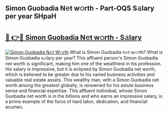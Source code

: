 ## Simon Guobadia N𝚎t w𝚘rth - Part-OQS S𝚊lary per year SHpaH

# <h2><a href="http://gc4kpzm.nevu.top/?p=Simon+Guobadia">🔗 👉🔴 Simon Guobadia N𝚎t w𝚘rth - S𝚊lary</a></h2>

[![Simon Guobadia N𝚎t W𝚘rth](https://i.imgur.com/Oavwk0R.jpeg)](http://gc4kpzm.nevu.top/?p=Simon+Guobadia)
What is Simon Guobadia n𝚎t w𝚘rth? What is Simon Guobadia s𝚊lary per year?
This affluent person's Simon Guobadia net worth is significant, making him one of the wealthiest in his profession. His salary is impressive, but it is eclipsed by Simon Guobadia net worth, which is believed to be greater due to his varied business activities and valuable real estate assets. This wealthy man, with a Simon Guobadia net worth among the greatest globally, is renowned for his astute business sense and financial expertise. This affluent individual, whose Simon Guobadia net worth is in the billions and who earns an impressive salary, is a prime example of the force of hard labor, dedication, and financial acumen.
